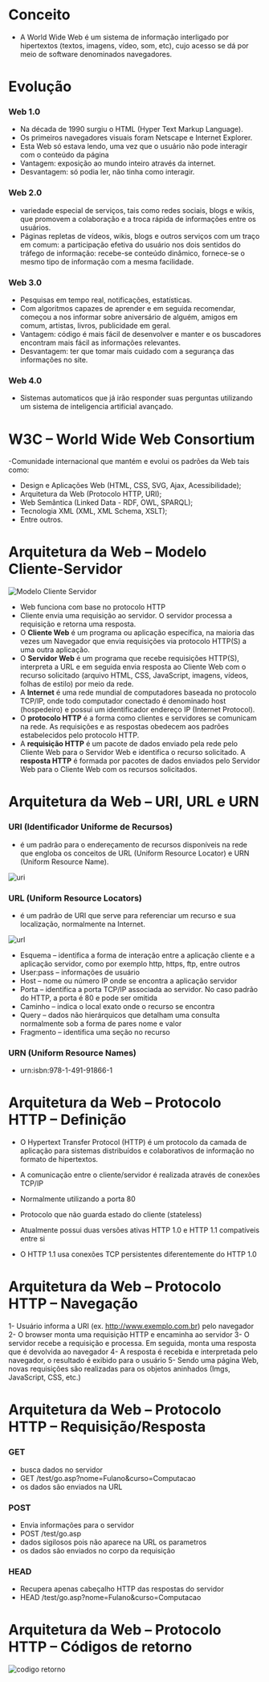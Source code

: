 # Conceito

- A World Wide Web é um sistema de informação interligado por hipertextos (textos, imagens, vídeo, som, etc), cujo acesso se dá por meio de software denominados navegadores.

# Evolução

### Web 1.0
- Na década de 1990 surgiu o HTML (Hyper Text Markup Language). 
- Os primeiros navegadores visuais foram Netscape e Internet Explorer.
- Esta Web só estava lendo, uma vez que o usuário não pode interagir com o conteúdo da página
- Vantagem: exposição ao mundo inteiro através da internet.
- Desvantagem: só podia ler, não tinha como interagir.

### Web 2.0
- variedade especial de serviços, tais como redes sociais, blogs e wikis, que promovem a colaboração e a troca rápida de informações entre os usuários.
- Páginas repletas de vídeos, wikis, blogs e outros serviços com um traço em comum: a participação efetiva do usuário nos dois sentidos do tráfego de informação: recebe-se conteúdo dinâmico, fornece-se o mesmo tipo de informação com a mesma facilidade.

### Web 3.0
- Pesquisas em tempo real, notificações, estatísticas.
-  Com algoritmos capazes de aprender e em seguida recomendar, começou a nos informar sobre aniversário de alguém, amigos em comum, artistas, livros, publicidade em geral.
- Vantagem: código é mais fácil de desenvolver e manter e os buscadores encontram mais fácil as informações relevantes.
- Desvantagem: ter que tomar mais cuidado com a segurança das informações no site.

### Web 4.0
- Sistemas automaticos que já irão responder suas perguntas utilizando um sistema de inteligencia artificial avançado.

# W3C – World Wide Web Consortium

-Comunidade internacional que mantém e evolui os padrões da Web tais como:
  - Design e Aplicações Web (HTML, CSS, SVG, Ajax, Acessibilidade);
  - Arquitetura da Web (Protocolo HTTP, URI);
  - Web Semântica (Linked Data - RDF, OWL, SPARQL);
  - Tecnologia XML (XML, XML Schema, XSLT);
  - Entre outros.
  
 # Arquitetura da Web – Modelo Cliente-Servidor
 
 ![Modelo Cliente Servidor](http://i.imgur.com/NcVMGz5.png)
 
 - Web funciona com base no protocolo HTTP
 - Cliente envia uma requisição ao servidor. O servidor processa a requisição e retorna uma resposta.
 - O **Cliente Web** é um programa ou aplicação específica, na maioria das vezes um Navegador que envia requisições via protocolo HTTP(S) a uma outra aplicação.
 - O **Servidor Web** é um programa que recebe requisições HTTP(S), interpreta a URL e em seguida envia resposta ao Cliente Web com o recurso solicitado (arquivo HTML, CSS, JavaScript, imagens, vídeos, folhas de estilo) por meio da rede.
 - A **Internet** é uma rede mundial de computadores baseada no protocolo TCP/IP, onde todo computador conectado é denominado host (hospedeiro) e possui um identificador endereço IP (Internet Protocol).
 - O **protocolo HTTP** é a forma como clientes e servidores se comunicam na rede. As requisições e as respostas obedecem aos padrões estabelecidos pelo protocolo HTTP.
 - A **requisição HTTP** é um pacote de dados enviado pela rede pelo Cliente Web para o Servidor Web e identifica o recurso solicitado. A **resposta HTTP** é formada por pacotes de dados enviados pelo Servidor Web para o Cliente Web com os recursos solicitados.
 
 # Arquitetura da Web – URI, URL e URN
 
 ### URI (Identificador Uniforme de Recursos)
 - é um padrão para o endereçamento de recursos disponíveis na rede que engloba os conceitos de URL (Uniform Resource Locator) e URN (Uniform Resource Name).

![uri](http://i.imgur.com/qaEb9NH.png)

 ### URL (Uniform Resource Locators)
 - é um padrão de URI que serve para referenciar um recurso e sua localização, normalmente na Internet.
 
 ![url](http://i.imgur.com/9ClUDDj.png)
 
- Esquema – identifica a forma de interação entre a aplicação cliente e a aplicação servidor, como por exemplo http, https, ftp, entre outros
- User:pass – informações de usuário
- Host – nome ou número IP onde se encontra a aplicação servidor
- Porta – identifica a porta TCP/IP associada ao servidor. No caso padrão do HTTP, a porta é 80 e pode ser omitida
- Caminho – indica o local exato onde o recurso se encontra
- Query – dados não hierárquicos que detalham uma consulta normalmente sob a forma de pares nome e valor
- Fragmento – identifica uma seção no recurso
 
 ### URN (Uniform Resource Names)
 - urn:isbn:978-1-491-91866-1 
 
 # Arquitetura da Web – Protocolo HTTP – Definição
 
- O Hypertext Transfer Protocol (HTTP) é um protocolo da camada de aplicação para sistemas distribuídos e colaborativos de informação no formato de hipertextos. 

- A comunicação entre o cliente/servidor é realizada através de conexões TCP/IP
- Normalmente utilizando a porta 80
- Protocolo que não guarda estado do cliente (stateless)
- Atualmente possui duas versões ativas HTTP 1.0 e HTTP 1.1 compatíveis entre si
- O HTTP 1.1 usa conexões TCP persistentes diferentemente do HTTP 1.0

 # Arquitetura da Web – Protocolo HTTP – Navegação
 1- Usuário informa a URI (ex. http://www.exemplo.com.br) pelo navegador
 2- O browser monta uma requisição HTTP e encaminha ao servidor
 3- O servidor recebe a requisição e processa. Em seguida, monta uma resposta que é devolvida ao navegador
 4- A resposta é recebida e interpretada pelo navegador, o resultado é exibido para o usuário
 5- Sendo uma página Web, novas requisições são realizadas para os objetos aninhados (Imgs, JavaScript, CSS, etc.)

# Arquitetura da Web – Protocolo HTTP – Requisição/Resposta
### GET
- busca dados no servidor
- GET /test/go.asp?nome=Fulano&curso=Computacao 
- os dados são enviados na URL

### POST
- Envia informações para o servidor
- POST /test/go.asp 
- dados sigilosos pois não aparece na URL os parametros
- os dados são enviados no corpo da requisição 

### HEAD
- Recupera apenas cabeçalho HTTP das respostas do servidor
- HEAD /test/go.asp?nome=Fulano&curso=Computacao

# Arquitetura da Web – Protocolo HTTP – Códigos de retorno
![codigo retorno](http://i.imgur.com/Vx7CUg7.png)
